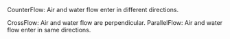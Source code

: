 ﻿CounterFlow: Air and water flow enter in different directions.

CrossFlow: Air and water flow are perpendicular.
ParallelFlow: Air and water flow enter in same directions.
